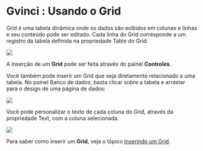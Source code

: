 # Gvinci : Usando o Grid

Grid é uma tabela dinâmica onde os dados são exibidos em colunas e linhas e seu conteúdo pode ser editado. Cada linha do Grid corresponde a um registro da tabela definida na propriedade Table do Grid.

![](http://www.gvinci.com.br/manual/grid-final.zoom80.png)

A inserção de um **Grid** pode ser feita através do painel **Controles**.

Você também pode inserir um Grid que seja diretamente relacionado a uma tabela. No painel Banco de dados, basta clicar sobre a tabela e arrastar para o design de uma página de dados:

![](http://www.gvinci.com.br/manual/inserirgrid212.zoom72.png)

Você pode personalizar o texto de cada coluna do Grid, através da propriedade Text, com a coluna selecionada.

![](http://www.gvinci.com.br/manual/burgergrid.zoom80.png)

Para saber como inserir um **Grid**, veja o tópico [Inserindo um Grid](http://www.gvinci.com.br/manual/inserindo_um_grid.htm).

